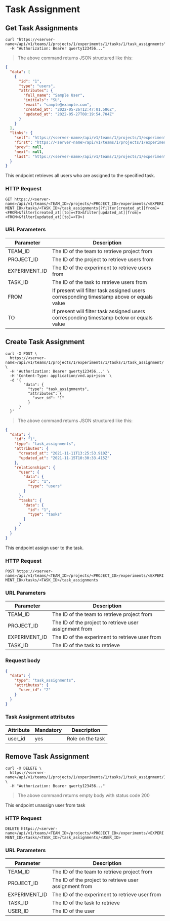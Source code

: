 # Task Assignment

## Get Task Assignments

```shell
curl "https://<server-name>/api/v1/teams/1/projects/1/experiments/1/tasks/1/task_assignments"
  -H "Authorization: Bearer qwerty123456..."
```

> The above command returns JSON structured like this:

```json
{
  "data": [
    {
      "id": "1",
      "type": "users",
      "attributes": {
        "full_name": "Sample User",
        "initials": "SU",
        "email": "sample@example.com",
        "created_at": "2022-05-26T12:47:01.586Z",
        "updated_at": "2022-05-27T08:19:54.704Z"
      }
    }
  ],
  "links": {
    "self": "https://<server-name>/api/v1/teams/1/projects/1/experiments/1/tasks/1/task_assignments?page%5Bnumber%5D=1&page%5Bsize%5D=10",
    "first": "https://<server-name>/api/v1/teams/1/projects/1/experiments/1/tasks/1/task_assignments?page%5Bnumber%5D=1&page%5Bsize%5D=10",
    "prev": null,
    "next": null,
    "last": "https://<server-name>/api/v1/teams/1/projects/1/experiments/1/tasks/1/task_assignments?page%5Bnumber%5D=1&page%5Bsize%5D=10"
  }
}
```

This endpoint retrieves all users who are assigned to the specified task.

### HTTP Request

`GET https://<server-name>/api/v1/teams/<TEAM_ID>/projects/<PROJECT_ID>/experiments/<EXPERIMENT_ID>/tasks/<TASK_ID>/task_assignments(?filter[created_at][from]=<FROM>&filter[created_at][to]=<TO>&filter[updated_at][from]=<FROM>&filter[updated_at][to]=<TO>)`

### URL Parameters

| Parameter     | Description                                                                              |
| ------------- | ---------------------------------------------------------------------------------------- |
| TEAM_ID       | The ID of the team to retrieve project from                                              |
| PROJECT_ID    | The ID of the project to retrieve users from                                             |
| EXPERIMENT_ID | The ID of the experiment to retrieve users from                                          |
| TASK_ID       | The ID of the task to retrieve users from                                                |
| FROM          | If present will filter task assigned users corresponding timestamp above or equals value |
| TO            | If present will filter task assigned users corresponding timestamp below or equals value |

## Create Task Assignment

```shell
curl -X POST \
  https://<server-name>/api/v1/teams/1/projects/1/experiments/1/tasks/1/task_assignment/ \
  -H 'Authorization: Bearer qwerty123456...' \
  -H 'Content-Type: application/vnd.api+json' \
  -d '{
        "data": {
          "type": "task_assignments",
          "attributes": {
            "user_id": "1"
          }
      }
  }'
```

> The above command returns JSON structured like this:

```json
{
  "data": {
    "id": "1",
    "type": "task_assignments",
    "attributes": {
      "created_at": "2021-11-11T13:25:53.910Z",
      "updated_at": "2021-11-15T10:30:33.415Z"
    },
    "relationships": {
      "user": {
        "data": {
          "id": "1",
          "type": "users"
        }
      },
      "tasks": {
        "data": {
          "id": "1",
          "type": "tasks"
        }
      }
    }
  }
}
```

This endpoint assign user to the task.

### HTTP Request

`POST https://<server-name>/api/v1/teams/<TEAM_ID>/projects/<PROJECT_ID>/experiments/<EXPERIMENT_ID>/tasks/<TASK_ID>/task_assignments`

### URL Parameters

| Parameter     | Description                                            |
| ------------- | ------------------------------------------------------ |
| TEAM_ID       | The ID of the team to retrieve project from            |
| PROJECT_ID    | The ID of the project to retrieve user assignment from |
| EXPERIMENT_ID | The ID of the experiment to retrieve user from         |
| TASK_ID       | The ID of the task to retrieve                         |

### Request body

```json
{
  "data": {
    "type": "task_assignments",
    "attributes": {
      "user_id": "2"
    }
  }
}
```

### Task Assignment attributes

| Attribute | Mandatory | Description      |
| --------- | --------- | ---------------- |
| user_id   | yes       | Role on the task |

## Remove Task Assignment

```shell
curl -X DELETE \
  https://<server-name>/api/v1/teams/1/projects/1/experiments/1/tasks/1/task_assignment/1 \
  -H "Authorization: Bearer qwerty123456..."
```

> The above command returns empty body with status code 200

This endpoint unassign user from task

### HTTP Request

`DELETE https://<server-name>/api/v1/teams/<TEAM_ID>/projects/<PROJECT_ID>/experiments/<EXPERIMENT_ID>/tasks/<TASK_ID>/task_assignments/<USER_ID>`

### URL Parameters

| Parameter     | Description                                            |
| ------------- | ------------------------------------------------------ |
| TEAM_ID       | The ID of the team to retrieve project from            |
| PROJECT_ID    | The ID of the project to retrieve user assignment from |
| EXPERIMENT_ID | The ID of the experiment to retrieve user from         |
| TASK_ID       | The ID of the task to retrieve                         |
| USER_ID       | The ID of the user                                     |
